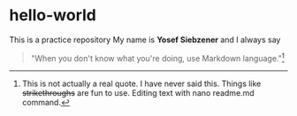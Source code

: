 # hello-world
This is a practice repository
My name is **Yosef Siebzener** and I always say
> "When you don't know what you're doing, use Markdown language."[^1]
[^1]: This is not actually a real quote. I have never said this.
Things like ~~strikethroughs~~ are fun to use.
Editing text with nano readme.md command.
